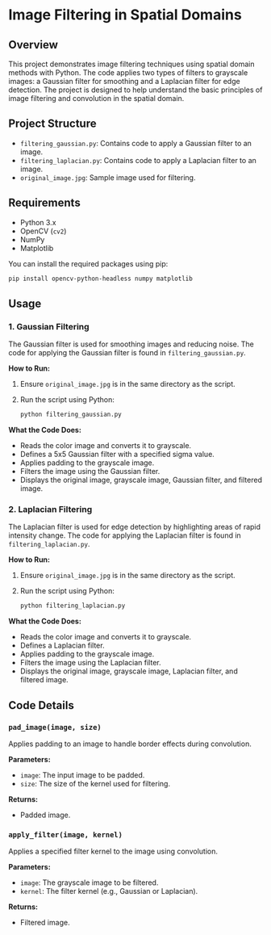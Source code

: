# Image Filtering in Spatial Domains

## Overview

This project demonstrates image filtering techniques using spatial domain methods with Python. The code applies two types of filters to grayscale images: a Gaussian filter for smoothing and a Laplacian filter for edge detection. The project is designed to help understand the basic principles of image filtering and convolution in the spatial domain.

## Project Structure

- `filtering_gaussian.py`: Contains code to apply a Gaussian filter to an image.
- `filtering_laplacian.py`: Contains code to apply a Laplacian filter to an image.
- `original_image.jpg`: Sample image used for filtering.

## Requirements

- Python 3.x
- OpenCV (`cv2`)
- NumPy
- Matplotlib

You can install the required packages using pip:

```bash
pip install opencv-python-headless numpy matplotlib
```

## Usage

### 1. Gaussian Filtering

The Gaussian filter is used for smoothing images and reducing noise. The code for applying the Gaussian filter is found in `filtering_gaussian.py`. 

**How to Run:**

1. Ensure `original_image.jpg` is in the same directory as the script.
2. Run the script using Python:

    ```bash
    python filtering_gaussian.py
    ```

**What the Code Does:**

- Reads the color image and converts it to grayscale.
- Defines a 5x5 Gaussian filter with a specified sigma value.
- Applies padding to the grayscale image.
- Filters the image using the Gaussian filter.
- Displays the original image, grayscale image, Gaussian filter, and filtered image.

### 2. Laplacian Filtering

The Laplacian filter is used for edge detection by highlighting areas of rapid intensity change. The code for applying the Laplacian filter is found in `filtering_laplacian.py`.

**How to Run:**

1. Ensure `original_image.jpg` is in the same directory as the script.
2. Run the script using Python:

    ```bash
    python filtering_laplacian.py
    ```

**What the Code Does:**

- Reads the color image and converts it to grayscale.
- Defines a Laplacian filter.
- Applies padding to the grayscale image.
- Filters the image using the Laplacian filter.
- Displays the original image, grayscale image, Laplacian filter, and filtered image.

## Code Details

### `pad_image(image, size)`

Applies padding to an image to handle border effects during convolution.

**Parameters:**
- `image`: The input image to be padded.
- `size`: The size of the kernel used for filtering.

**Returns:**
- Padded image.

### `apply_filter(image, kernel)`

Applies a specified filter kernel to the image using convolution.

**Parameters:**
- `image`: The grayscale image to be filtered.
- `kernel`: The filter kernel (e.g., Gaussian or Laplacian).

**Returns:**
- Filtered image.
